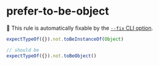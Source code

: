 # prefer-to-be-object

🔧 This rule is automatically fixable by the [`--fix` CLI option](https://eslint.org/docs/latest/user-guide/command-line-interface#--fix).

<!-- end auto-generated rule header -->

```js
expectTypeOf({}).not.toBeInstanceOf(Object)

// should be
expectTypeOf({}).not.toBeObject()
```
